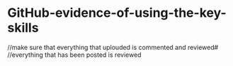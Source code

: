 # GitHub-evidence-of-using-the-key-skills

//make sure that everything that uplouded is commented and reviewed#
//everything that has been posted is reviewed 
